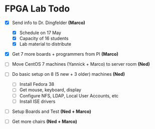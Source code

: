 # FPGA Lab Todo

- [x] Send info to Dr. Dingfelder **(Marco)**
  - [x] Schedule on 17 May
  - [x] Capacity of 16 students
  - [x] Lab material to distribute
- [x] Get 7 more boards + programmers from PI **(Marco)**
- [ ] Move CentOS 7 machines (Yannick + Marco) to server room **(Ned)**
- [ ] Do basic setup on 8 (5 new + 3 older) machines **(Ned)**
  - [ ] Install Fedora 38
  - [ ] Get mouse, keyboard, display
  - [ ] Configure NFS, LDAP, Local User Accounts, etc
  - [ ] Install ISE drivers
- [ ] Setup Boards and Test **(Ned + Marco)**
- [ ] Get more chairs **(Ned + Marco)**

